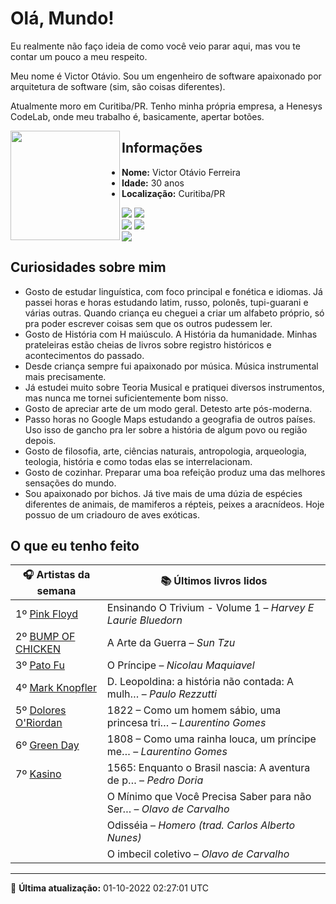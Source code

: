 # Olá, Mundo!

Eu realmente não faço ideia de como você veio parar aqui, mas vou te contar um pouco a meu respeito.

Meu nome é Victor Otávio. Sou um engenheiro de software apaixonado por arquitetura de software (sim, são coisas diferentes).

Atualmente moro em Curitiba/PR. Tenho minha própria empresa, a Henesys CodeLab, onde meu trabalho é, basicamente, apertar botões.

<img align="left" src="https://github.com/vctrtvfrrr/vctrtvfrrr/raw/master/octocat.png" alt="" width="175" />

## Informações

- **Nome:** Victor Otávio Ferreira
- **Idade:** 30 anos
- **Localização:** Curitiba/PR

[![](https://img.shields.io/badge/LinkedIn-victorotavio-blue)](https://www.linkedin.com/in/victorotavio/) [![](https://img.shields.io/badge/Twitter-@vctrtvfrrr-blue)](https://twitter.com/vctrtvfrrr)  
[![](https://img.shields.io/badge/GitHub-vctrtvfrrr-24292e)](https://github.com/vctrtvfrrr) [![](https://img.shields.io/badge/GitLab-vctrtvfrrr-ec5d16)](https://gitlab.com/vctrtvfrrr)  
[![](https://img.shields.io/badge/Email-victor@otavioferreira.com.br-red)](mailto:victor@otavioferreira.com.br)  

## Curiosidades sobre mim

-   Gosto de estudar linguística, com foco principal e fonética e idiomas. Já passei horas e horas estudando latim, russo, polonês, tupi-guarani e várias outras. Quando criança eu cheguei a criar um alfabeto próprio, só pra poder escrever coisas sem que os outros pudessem ler.
-   Gosto de História com H maiúsculo. A História da humanidade. Minhas prateleiras estão cheias de livros sobre registro históricos e acontecimentos do passado.
-   Desde criança sempre fui apaixonado por música. Música instrumental mais precisamente.
-   Já estudei muito sobre Teoria Musical e pratiquei diversos instrumentos, mas nunca me tornei suficientemente bom nisso.
-   Gosto de apreciar arte de um modo geral. Detesto arte pós-moderna.
-   Passo horas no Google Maps estudando a geografia de outros países. Uso isso de gancho pra ler sobre a história de algum povo ou região depois.
-   Gosto de filosofia, arte, ciências naturais, antropologia, arqueologia, teologia, história e como todas elas se interrelacionam.
-   Gosto de cozinhar. Preparar uma boa refeição produz uma das melhores sensações do mundo.
-   Sou apaixonado por bichos. Já tive mais de uma dúzia de espécies diferentes de animais, de mamiferos a répteis, peixes a aracnídeos. Hoje possuo de um criadouro de aves exóticas.


## O que eu tenho feito

|                         🎧 Artistas da semana                         |                      📚 Últimos livros lidos                      |
|-----------------------------------------------------------------------|-------------------------------------------------------------------|
| 1º [Pink Floyd](https://www.last.fm/music/Pink+Floyd)                 | Ensinando O Trivium - Volume 1	–	_Harvey E Laurie Bluedorn_         |
| 2º [BUMP OF CHICKEN](https://www.last.fm/music/BUMP+OF+CHICKEN)       | A Arte da Guerra	–	_Sun Tzu_                                        |
| 3º [Pato Fu](https://www.last.fm/music/Pato+Fu)                       | O Príncipe	–	_Nicolau Maquiavel_                                    |
| 4º [Mark Knopfler](https://www.last.fm/music/Mark+Knopfler)           | D. Leopoldina: a história não contada: A mulh…	–	_Paulo Rezzutti_   |
| 5º [Dolores O'Riordan](https://www.last.fm/music/Dolores+O%27Riordan) | 1822 – Como um homem sábio, uma princesa tri…	–	_Laurentino Gomes_  |
| 6º [Green Day](https://www.last.fm/music/Green+Day)                   | 1808 – Como uma rainha louca, um príncipe me…	–	_Laurentino Gomes_  |
| 7º [Kasino](https://www.last.fm/music/Kasino)                         | 1565: Enquanto o Brasil nascia: A aventura de p…	–	_Pedro Doria_    |
|                                                                       | O Mínimo que Você Precisa Saber para não Ser…	–	_Olavo de Carvalho_ |
|                                                                       | Odisséia	–	_Homero (trad. Carlos Alberto Nunes)_                    |
|                                                                       | O imbecil coletivo	–	_Olavo de Carvalho_                            |


---

🚀 **Última atualização:** 01-10-2022 02:27:01 UTC